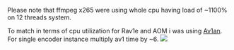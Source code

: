 Please note that ffmpeg x265 were using whole cpu having load of ~1100% on 12 threads system.

To match in terms of cpu utilization for Rav1e and AOM i was using [Av1an](https://github.com/master-of-zen/Av1an). For single encoder instance multiply av1 time by ~6.
![](https://github.com/master-of-zen/AV1-benchmarks/blob/master/06.05.2020%20AOM%20RAV1E%20X265/Figure_1.png)
